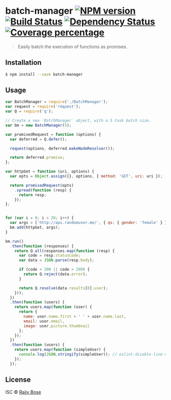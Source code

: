 # batch-manager [![NPM version][npm-image]][npm-url] [![Build Status][travis-image]][travis-url] [![Dependency Status][daviddm-image]][daviddm-url] [![Coverage percentage][coveralls-image]][coveralls-url]
> Easily batch the execution of functions as promises.

## Installation

```sh
$ npm install --save batch-manager
```

## Usage

```js
var BatchManager = require('./BatchManager');
var request = require('request');
var Q = require('q');

// Create a new `BatchManager` object, with a 5 task batch size.
var bm = new BatchManager(5);

var promisedRequest = function (options) {
  var deferred = Q.defer();

  request(options, deferred.makeNodeResolver());

  return deferred.promise;
};

var httpGet = function (uri, options) {
  var opts = Object.assign({}, options, { method: 'GET', uri: uri });

  return promisedRequest(opts)
    .spread(function (resp) {
      return resp;
    });
};


for (var i = 0; i < 20; i++) {
  var args = ['http://api.randomuser.me/', { qs: { gender: 'female' } }];
  bm.add(httpGet, args);
}

bm.run()
  .then(function (responses) {
    return Q.all(responses.map(function (resp) {
      var code = resp.statusCode;
      var data = JSON.parse(resp.body);

      if (code < 200 || code > 299) {
        return Q.reject(data.error);
      }

      return Q.resolve(data.results[0].user);
    }));
  })
  .then(function (users) {
    return users.map(function (user) {
      return {
        name: user.name.first + ' ' + user.name.last,
        email: user.email,
        image: user.picture.thumbnail
      };
    });
  })
  .then(function (users) {
    return users.map(function (simpleUser) {
      console.log(JSON.stringify(simpleUser)); // eslint-disable-line no-console
    });
  });
```

## License

ISC © [Rajiv Bose](https://twitter.com/rbose85)


[npm-image]: https://badge.fury.io/js/batch-manager.svg
[npm-url]: https://npmjs.org/package/batch-manager
[travis-image]: https://travis-ci.org/rbose85/batch-manager.svg?branch=master
[travis-url]: https://travis-ci.org/rbose85/batch-manager
[daviddm-image]: https://david-dm.org/rbose85/batch-manager.svg?theme=shields.io
[daviddm-url]: https://david-dm.org/rbose85/batch-manager
[coveralls-image]: https://coveralls.io/repos/rbose85/batch-manager/badge.svg
[coveralls-url]: https://coveralls.io/r/rbose85/batch-manager
